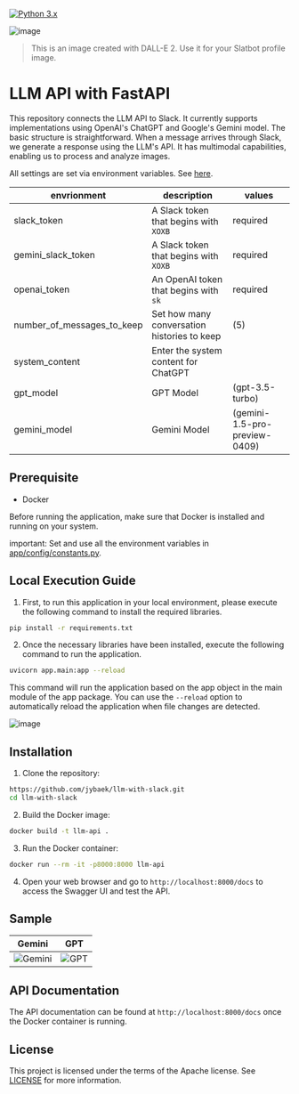 [![Python 3.x](https://img.shields.io/badge/python-3.10-green.svg)](https://www.python.org/downloads/release/python-360/)

![image](https://github.com/jybaek/llm-with-slack/assets/10207709/d92980a9-7f30-470c-850a-2a530a32dc80)

> This is an image created with DALL-E 2. Use it for your Slatbot profile image.

# LLM API with FastAPI
This repository connects the LLM API to Slack. 
It currently supports implementations using OpenAI's ChatGPT and Google's Gemini model. 
The basic structure is straightforward. 
When a message arrives through Slack, we generate a response using the LLM's API.
It has multimodal capabilities, enabling us to process and analyze images.

All settings are set via environment variables.
See [here](./app/config/constants.py).


| envrionment                | description                                 | values                        |
|----------------------------|---------------------------------------------|-------------------------------|
| slack_token                | A Slack token that begins with `XOXB`       | required                      |
| gemini_slack_token         | A Slack token that begins with `XOXB`       | required                      |
| openai_token               | An OpenAI token that begins with `sk`       | required                      |
| number_of_messages_to_keep | Set how many conversation histories to keep | (5)                           |
| system_content             | Enter the system content for ChatGPT        |                               |
| gpt_model                  | GPT Model                                   | (gpt-3.5-turbo)               |
| gemini_model               | Gemini Model                                | (gemini-1.5-pro-preview-0409) |


## Prerequisite
- Docker

Before running the application, make sure that Docker is installed and running on your system.

important: Set and use all the environment variables in [app/config/constants.py](app/config/constants.py).

## Local Execution Guide
1. First, to run this application in your local environment, please execute the following command to install the required libraries.
```bash
pip install -r requirements.txt
```

2. Once the necessary libraries have been installed, execute the following command to run the application.
```bash
uvicorn app.main:app --reload
```
This command will run the application based on the app object in the main module of the app package. 
You can use the `--reload` option to automatically reload the application when file changes are detected.

![image](https://github.com/jybaek/llm-with-slack/assets/10207709/fb235e7e-c99b-412d-8d54-765f74950794)

## Installation
1. Clone the repository:
```bash
https://github.com/jybaek/llm-with-slack.git
cd llm-with-slack
```

2. Build the Docker image:
```bash
docker build -t llm-api .
```

3. Run the Docker container:
```bash
docker run --rm -it -p8000:8000 llm-api
```

4. Open your web browser and go to `http://localhost:8000/docs` to access the Swagger UI and test the API.

## Sample
|Gemini|GPT|
|------|---|
|![Gemini](https://github.com/jybaek/llm-with-slack/assets/10207709/e4144e6a-82e9-493b-b951-754424751bab)|![GPT](https://github.com/jybaek/llm-with-slack/assets/10207709/4c4dbe4b-3221-4263-b0e2-ca02bc37f9fa)|

## API Documentation
The API documentation can be found at `http://localhost:8000/docs` once the Docker container is running.

## License
This project is licensed under the terms of the Apache license. See [LICENSE](license) for more information.
